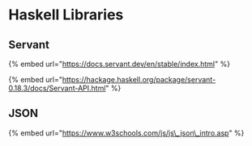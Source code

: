# Haskell Libraries

## Servant

{% embed url="https://docs.servant.dev/en/stable/index.html" %}

{% embed url="https://hackage.haskell.org/package/servant-0.18.3/docs/Servant-API.html" %}

## JSON

{% embed url="https://www.w3schools.com/js/js\_json\_intro.asp" %}



